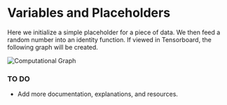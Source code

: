 # Variables and Placeholders

Here we initialize a simple placeholder for a piece of data.  We then feed a random number into an identity function.  If viewed in Tensorboard, the following graph will be created.

![Computational Graph](../images/03_placeholder.png "A Graph of a Variable and Placeholder")

### TO DO

 - Add more documentation, explanations, and resources.
